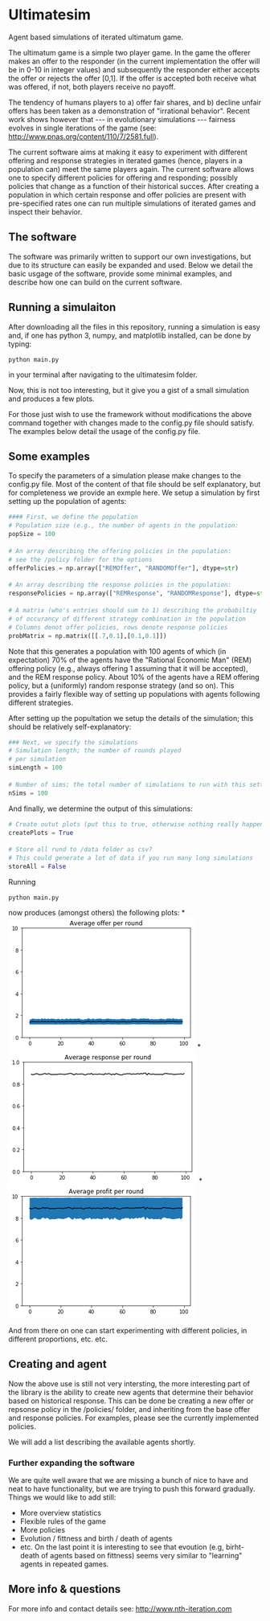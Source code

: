 # Ultimatesim
Agent based simulations of iterated ultimatum game.

The ultimatum game is a simple two player game. In the game the offerer makes 
an offer to the responder (in the current implementation the offer will be in 
0-10 in integer values) and subsequently the responder either accepts the offer
or rejects the offer [0,1]. If the offer is accepted both receive what was offered,
if not, both players receive no payoff.

The tendency of humans players to a) offer fair shares, and b) decline unfair
offers has been taken as a demonstration of "irrational behavior". Recent 
work shows however that --- in evolutionary simulations --- fairness evolves
in single iterations of the game (see: http://www.pnas.org/content/110/7/2581.full).

The current software aims at making it easy to experiment with different offering
and response strategies in iterated games (hence, players in a population can)
meet the same players again. The current software allows one to specify different
policies for offering and responding; possibly policies that change as a function
of their historical succes. After creating a population in which certain 
response and offer policies are present with pre-specified rates one can run multiple
simulations of iterated games and inspect their behavior.

## The software
The software was primarily written to support our own investigations, but
due to its structure can easily be expanded and used. Below we detail the basic
usgage of the software, provide some minimal examples, and describe how one can
build on the current software.

## Running a simulaiton
After downloading all the files in this repository, running a simulation is easy and,
if one has python 3, numpy, and matplotlib installed, can be done by typing:
```
python main.py
```
in your terminal after navigating to the ultimatesim folder. 

Now, this is not too interesting, but it give you a gist of a small simulation
and produces a few plots. 

For those just wish to use the framework without modifications the above command
together with changes made to the config.py file should satisfy. The examples
below detail the usage of the config.py file.

## Some examples
To specify the parameters of a simulation please make changes to the config.py
file. Most of the content of that file should be self explanatory, but for completeness
we provide an exmple here. We setup a simulation by first setting up the 
population of agents:
```python
#### First, we define the population
# Population size (e.g., the number of agents in the population:
popSize = 100

# An array describing the offering policies in the population:
# see the /policy folder for the options
offerPolicies = np.array(["REMOffer", "RANDOMOffer"], dtype=str)

# An array describing the response policies in the population:
responsePolicies = np.array(["REMResponse", "RANDOMResponse"], dtype=str) 

# A matrix (who's entries should sum to 1) describing the probabiltiy
# of occurancy of different strategy combination in the population
# Columns denot offer policies, rows denote response policies
probMatrix = np.matrix([[.7,0.1],[0.1,0.1]])
```
Note that this generates a population with 100 agents of which (in expectation)
70% of the agents have the "Rational Economic Man" (REM) offering policy (e.g., always
offering 1 assuming that it will be accepted), and the REM response policy. About
10% of the agents have a REM offering policy, but a (uniformly) random response
strategy (and so on). This provides a fairly flexible way of setting up
populations with agents following different strategies.

After setting up the popultation we setup the details of the simulation; this 
should be relatively self-explanatory:
```python
### Next, we specify the simulations
# Simulation length; the number of rounds played
# per simulation
simLength = 100

# Number of sims; the total number of simulations to run with this setting:
nSims = 100
```
And finally, we determine the output of this simulations:
```python
# Create outut plots (put this to true, otherwise nothing really happens ;))
createPlots = True    
    
# Store all rund to /data folder as csv?
# This could generate a lot of data if you run many long simulations
storeAll = False
```

Running
```
python main.py
``` 
now produces (amongst others) the following plots:
*![Average offers](/examples/offers.png)
*![Average response](/examples/response.png)
*![Average profits](/examples/profit.png)

And from there on one can start experimenting with different policies, in
different proportions, etc. etc.

## Creating and agent

Now the above use is still not very intersting, the more interesting part of
the library is the ability to create new agents that determine their behavior
based on historical response. This can be done be creating a new offer or
repsonse policy in the /policies/ folder, and inheriting from the base offer
and response policies. For examples, please see the currently implemented policies.

We will add a list describing the available agents shortly.

### Further expanding the software

We are quite well aware that we are missing a bunch of nice to have and
neat to have functionality, but we are trying to push this forward gradually. Things
we would like to add still:
* More overview statistics
* Flexible rules of the game
* More policies
* Evolution / fittness and birth / death of agents
* etc.
On the last point it is interesting to see that evoution (e.g, birht-death of
agents based on fittness) seems very similar to "learning" agents in repeated 
games.

## More info & questions
For more info and contact details see: http://www.nth-iteration.com
